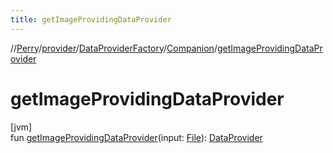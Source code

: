 ```yaml
---
title: getImageProvidingDataProvider
---
```

//[Perry](../../../../index.html)/[provider](../../index.html)/[DataProviderFactory](../index.html)/[Companion](index.html)/[getImageProvidingDataProvider](get-image-providing-data-provider.html)



# getImageProvidingDataProvider



[jvm]\
fun [getImageProvidingDataProvider](get-image-providing-data-provider.html)(input: [File](https://docs.oracle.com/javase/8/docs/api/java/io/File.html)): [DataProvider](../../-data-provider/index.html)





